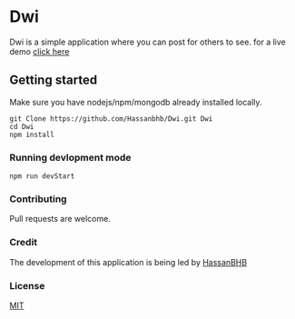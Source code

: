# Dwi

Dwi is a simple application where you can post for others to see.
for a live demo [click here](https://dwi-talk.herokuapp.com/)

## Getting started

Make sure you have nodejs/npm/mongodb already installed locally.

```terminal
git Clone https://github.com/Hassanbhb/Dwi.git Dwi
cd Dwi
npm install
```

### Running devlopment mode

```javasjcript
npm run devStart
```

### Contributing

Pull requests are welcome.

### Credit

The development of this application is being led by [HassanBHB](https://github.com/Hassanbhb)

### License

[MIT](https://choosealicense.com/licenses/mit/)
